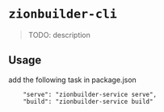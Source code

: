 # `zionbuilder-cli`

> TODO: description

## Usage
add the following task in package.json
```
    "serve": "zionbuilder-service serve",
    "build": "zionbuilder-service build"
```
